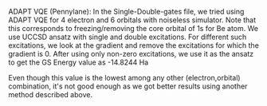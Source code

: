 
ADAPT VQE (Pennylane): In the Single-Double-gates file, we tried using ADAPT VQE for 4 electron and 6 orbitals with noiseless simulator. Note that this corresponds to freezing/removing the core orbital of 1s for Be atom. We use UCCSD ansatz with single and double excitations. For different such excitations, we look at the gradient and remove the excitations for which the gradient is 0. After using only non-zero excitations, we use it as the ansatz to get the GS Energy value as -14.8244 Ha

Even though this value is the lowest among any other (electron,orbital) combination, it's not good enough as we got better results using another method described above.

